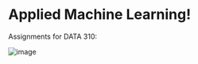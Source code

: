 # Applied Machine Learning!

Assignments for DATA 310:

![image](https://drive.google.com/uc?export=view&id=/1BdkPd5TPel2dvpmKRVGs9qYYfgkMvgha)
